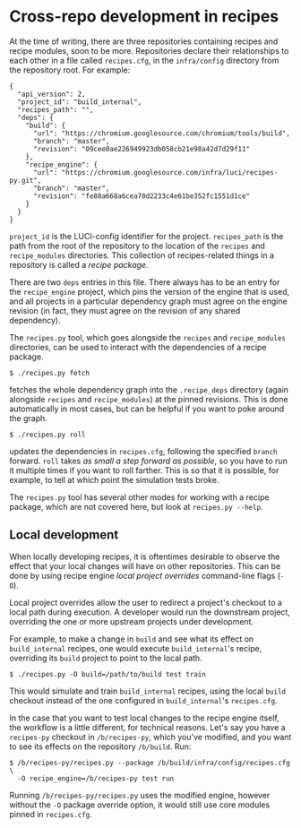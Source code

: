 # Cross-repo development in recipes

At the time of writing, there are three repositories containing recipes and
recipe modules, soon to be more.  Repositories declare their relationships to
each other in a file called `recipes.cfg`, in the `infra/config`
directory from the repository root.  For example:

    {
      "api_version": 2,
      "project_id": "build_internal",
      "recipes_path": "",
      "deps": {
        "build": {
          "url": "https://chromium.googlesource.com/chromium/tools/build",
          "branch": "master",
          "revision": "09cee0ae226949923db058cb21e98a42d7d29f11"
        },
        "recipe_engine": {
          "url": "https://chromium.googlesource.com/infra/luci/recipes-py.git",
          "branch": "master",
          "revision": "fe88a668a6cea70d2233c4e61be352fc1551d1ce"
        }
      }
    }

`project_id` is the LUCI-config identifier for the project.  `recipes_path` is
the path from the root of the repository to the location of the `recipes` and
`recipe_modules` directories.  This collection of recipes-related things in a
repository is called a *recipe package*.

There are two `deps` entries in this file.  There always has to be an entry for
the `recipe_engine` project, which pins the version of the engine that is used,
and all projects in a particular dependency graph must agree on the engine
revision (in fact, they must agree on the revision of any shared dependency).

The `recipes.py` tool, which goes alongside the `recipes` and `recipe_modules`
directories, can be used to interact with the dependencies of a recipe package.

    $ ./recipes.py fetch

fetches the whole dependency graph into the `.recipe_deps` directory (again
alongside `recipes` and `recipe_modules`) at the pinned revisions.  This is done
automatically in most cases, but can be helpful if you want to poke around the
graph.

    $ ./recipes.py roll

updates the dependencies in `recipes.cfg`, following the specified `branch`
forward.  `roll` takes *as small a step forward as possible*, so you have to run
it multiple times if you want to roll farther.  This is so that it is possible,
for example, to tell at which point the simulation tests broke.

The `recipes.py` tool has several other modes for working with a recipe package,
which are not covered here, but look at `recipes.py --help`.

## Local development

When locally developing recipes, it is oftentimes desirable to observe the
effect that your local changes will have on other repositories. This can be done
by using recipe engine *local project overrides* command-line flags (`-O`).

Local project overrides allow the user to redirect a project's checkout to a
local path during execution. A developer would run the downstream project,
overriding the one or more upstream projects under development.

For example, to make a change in `build` and see what its effect on
`build_internal` recipes, one would execute `build_internal`'s recipe,
overriding its `build` project to point to the local path.

    $ ./recipes.py -O build=/path/to/build test train

This would simulate and train `build_internal` recipes, using the local `build`
checkout instead of the one configured in `build_internal`'s `recipes.cfg`.

In the case that you want to test local changes to the recipe engine itself,
the workflow is a little different, for technical reasons.  Let's say you have
a `recipes-py` checkout in `/b/recipes-py`, which you've modified, and you
want to see its effects on the repository `/b/build`.  Run:

    $ /b/recipes-py/recipes.py --package /b/build/infra/config/recipes.cfg \
      -O recipe_engine=/b/recipes-py test run

Running `/b/recipes-py/recipes.py` uses the modified engine, however without
the `-O` package override option, it would still use core modules pinned in
`recipes.cfg`.
